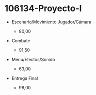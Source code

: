 # 106134-Proyecto-I

- Escenario/Movimiento Jugador/Cámara

    - 80,00

- Combate

    - 91,50

- Menú/Efectos/Sonido

    - 63,00

- Entrega Final

    - 96,00
